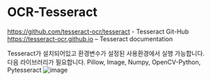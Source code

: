 # OCR-Tesseract

https://github.com/tesseract-ocr/tesseract - Tesseract Git-Hub\
https://tesseract-ocr.github.io – Tesseract documentation

Tesseract가 설치되어있고 환경변수가 설정된 사용환경에서 실행 가능합니다.\
다음 라이브러리가 필요합니다.
Pillow,
Image,
Numpy,
OpenCV-Python,
Pytesseract
![image](https://user-images.githubusercontent.com/29862835/124919323-0d887c80-e031-11eb-8df5-fec6bd42fc9b.png)


